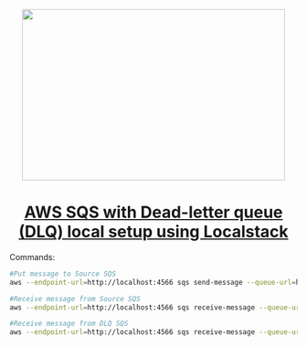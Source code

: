 
<p align="center">
  <img width="460" height="300" src="https://miro.medium.com/max/1400/1*6ew1sTRcjtKmMYwPLkzEvw.png">
</p>

<h1 align="center"><a href="https://faun.pub/aws-sqs-with-dead-letter-queue-dlq-local-setup-using-localstack-346dbad98849">AWS SQS with Dead-letter queue (DLQ) local setup using Localstack
</a></h1>

Commands:

```sh
#Put message to Source SQS
aws --endpoint-url=http://localhost:4566 sqs send-message --queue-url=http://localhost:4566/000000000000/source-sqs --message-body={test}

#Receive message from Source SQS
aws --endpoint-url=http://localhost:4566 sqs receive-message --queue-url=http://localhost:4566/000000000000/source-sqs

#Receive message from DLQ SQS
aws --endpoint-url=http://localhost:4566 sqs receive-message --queue-url=http://localhost:4566/000000000000/dlq-sqs
```